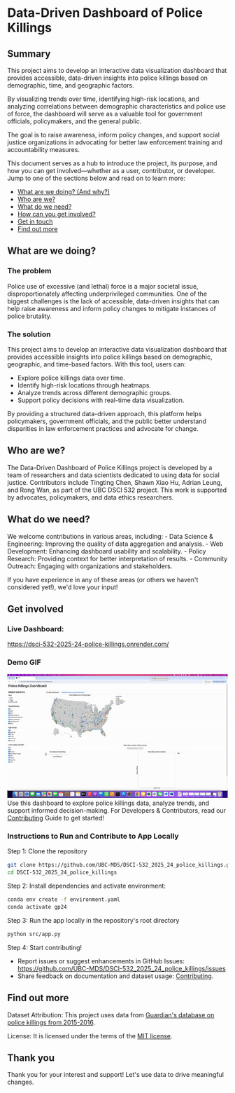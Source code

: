 # Data-Driven Dashboard of Police Killings

## Summary

This project aims to develop an interactive data visualization dashboard that provides accessible, data-driven insights into police killings based on demographic, time, and geographic factors.

By visualizing trends over time, identifying high-risk locations, and analyzing correlations between demographic characteristics and police use of force, the dashboard will serve as a valuable tool for government officials, policymakers, and the general public.

The goal is to raise awareness, inform policy changes, and support social justice organizations in advocating for better law enforcement training and accountability measures.

This document serves as a hub to introduce the project, its purpose, and how you can get involved—whether as a user, contributor, or developer. Jump to one of the sections below and read on to learn more:

-   [What are we doing? (And why?)](#what-are-we-doing)
-   [Who are we?](#who-are-we)
-   [What do we need?](#what-do-we-need)
-   [How can you get involved?](#get-involved)
-   [Get in touch](#contact-us)
-   [Find out more](#find-out-more)

## What are we doing?

### The problem

Police use of excessive (and lethal) force is a major societal issue, disproportionately affecting underprivileged communities. One of the biggest challenges is the lack of accessible, data-driven insights that can help raise awareness and inform policy changes to mitigate instances of police brutality.

### The solution

This project aims to develop an interactive data visualization dashboard that provides accessible insights into police killings based on demographic, geographic, and time-based factors. With this tool, users can:

-   Explore police killings data over time.
-   Identify high-risk locations through heatmaps.
-   Analyze trends across different demographic groups.
-   Support policy decisions with real-time data visualization.

By providing a structured data-driven approach, this platform helps policymakers, government officials, and the public better understand disparities in law enforcement practices and advocate for change.

## Who are we?

The Data-Driven Dashboard of Police Killings project is developed by a team of researchers and data scientists dedicated to using data for social justice. Contributors include Tingting Chen, Shawn Xiao Hu, Adrian Leung, and Rong Wan, as part of the UBC DSCI 532 project. This work is supported by advocates, policymakers, and data ethics researchers.

## What do we need?

We welcome contributions in various areas, including: - Data Science & Engineering: Improving the quality of data aggregation and analysis. - Web Development: Enhancing dashboard usability and scalability. - Policy Research: Providing context for better interpretation of results. - Community Outreach: Engaging with organizations and stakeholders.

If you have experience in any of these areas (or others we haven't considered yet!), we'd love your input!

## Get involved

### Live Dashboard:

<https://dsci-532-2025-24-police-killings.onrender.com/>

### Demo GIF

![Demo of Dashboard](img/demo.gif) Use this dashboard to explore police killings data, analyze trends, and support informed decision-making. For Developers & Contributors, read our [Contributing](CONTRIBUTING.md) Guide to get started!

### Instructions to Run and Contribute to App Locally
Step 1: Clone the repository

``` bash
git clone https://github.com/UBC-MDS/DSCI-532_2025_24_police_killings.git`
cd DSCI-532_2025_24_police_killings
```

Step 2: Install dependencies and activate environment:

``` bash
conda env create -f environment.yaml
conda activate gp24
```

Step 3: Run the app locally in the repository's root directory

``` bash
python src/app.py
```

Step 4: Start contributing!

-   Report issues or suggest enhancements in GitHub Issues: <https://github.com/UBC-MDS/DSCI-532_2025_24_police_killings/issues>
-   Share feedback on documentation and dataset usage: [Contributing](CONTRIBUTING.md).

## Find out more

Dataset Attribution: This project uses data from [Guardian's database on police killings from 2015-2016](http://www.theguardian.com/thecounted).

License: It is licensed under the terms of the [MIT license](LICENSE.md).

## Thank you

Thank you for your interest and support! Let's use data to drive meaningful changes.

